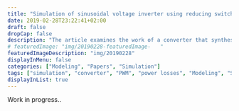 ```yaml
---
title: "Simulation of sinusoidal voltage inverter using reducing switching losses PWM strategy"
date: 2019-02-28T23:22:41+02:00
draft: false
dropCap: false
description: "The article examines the work of a converter that synthesizes sinusoidal voltage supply to the active-inductive load through method of controlled high-frequency pulses with sinusoidal pulse-width modulation"
# featuredImage: "img/20190228-featuredImage-   "
featuredImageDescription: "img/20190228"
displayInMenu: false
categories: ["Modeling", "Papers", "Simulation"]
tags: ["simulation", "converter", "PWM", "power losses", "Modeling", "SIMULINK", "MATLAB"]
displayInList: true
---
```



Work in progress..